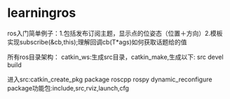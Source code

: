 # learningros
ros入门简单例子：1.包括发布订阅主题，显示点的位姿态（位置＋方向）2.模板实现subscribe(&amp;cb,this);理解回调cb(T*ags)如何获取话题给的值

所有ros目录架构：
catkin_ws:生成src目录，catkin_make,生成以下:
src devel build

进入src:catkin_create_pkg package roscpp rospy dynamic_reconfigure
package功能包:include,src,rviz,launch,cfg

